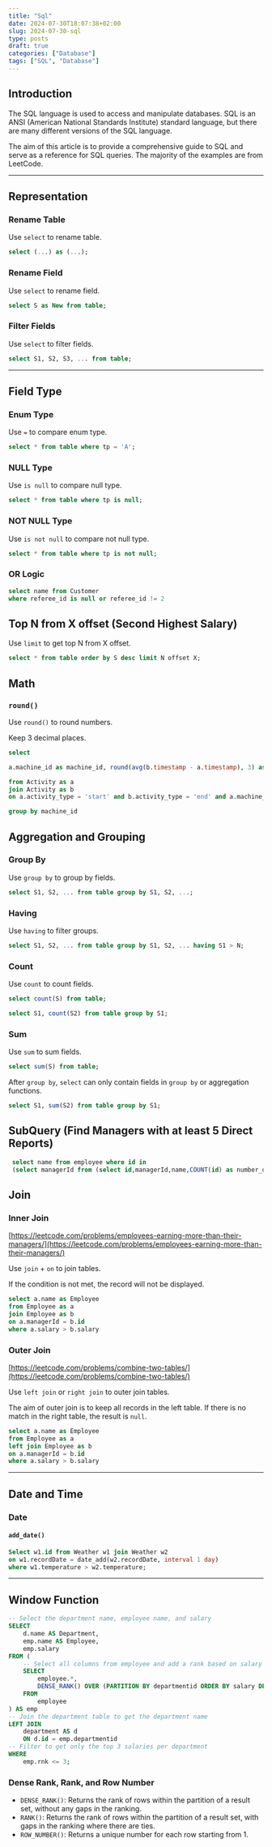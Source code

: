 ```yaml
---
title: "Sql"
date: 2024-07-30T18:07:38+02:00
slug: 2024-07-30-sql
type: posts
draft: true
categories: ["Database"]
tags: ["SQL", "Database"]
---
```


## Introduction

The SQL language is used to access and manipulate databases. SQL is an ANSI (American National Standards Institute) standard language, but there are many different versions of the SQL language.

The aim of this article is to provide a comprehensive guide to SQL and serve as a reference for SQL queries. The majority of the examples are from LeetCode.

---

## Representation

### Rename Table

Use `select` to rename table.

```sql
select (...) as (...);
```

### Rename Field

Use `select` to rename field.

```sql
select S as New from table;
```

### Filter Fields

Use `select` to filter fields.

```sql
select S1, S2, S3, ... from table;
```

---

## Field Type

### Enum Type

Use `=` to compare enum type.

```sql
select * from table where tp = 'A';
```

### NULL Type

Use `is null` to compare null type.

```sql
select * from table where tp is null;
```

### NOT NULL Type

Use `is not null` to compare not null type.

```sql
select * from table where tp is not null;
```

### OR Logic

```sql
select name from Customer
where referee_id is null or referee_id != 2
```

## Top N from X offset (Second Highest Salary)

Use `limit` to get top N from X offset.

```sql
select * from table order by S desc limit N offset X;
```

## Math

### `round()`

Use `round()` to round numbers.

Keep 3 decimal places.

```sql
select

a.machine_id as machine_id, round(avg(b.timestamp - a.timestamp), 3) as processing_time

from Activity as a
join Activity as b
on a.activity_type = 'start' and b.activity_type = 'end' and a.machine_id = b.machine_id and a.process_id = b.process_id

group by machine_id
```

## Aggregation and Grouping

### Group By

Use `group by` to group by fields.

```sql
select S1, S2, ... from table group by S1, S2, ...;
```

### Having

Use `having` to filter groups.

```sql
select S1, S2, ... from table group by S1, S2, ... having S1 > N;
```

### Count

Use `count` to count fields.

```sql
select count(S) from table;
```

```sql
select S1, count(S2) from table group by S1;
```

### Sum

Use `sum` to sum fields.

```sql
select sum(S) from table;
```

After `group by`, `select` can only contain fields in `group by` or aggregation functions.

```sql
select S1, sum(S2) from table group by S1;
```

## SubQuery (Find Managers with at least 5 Direct Reports)

```sql
 select name from employee where id in 
 (select managerId from (select id,managerId,name,COUNT(id) as number_of_report from Employee group by managerId ) as New where New.number_of_report>=5)
```

## Join

### Inner Join

[https://leetcode.com/problems/employees-earning-more-than-their-managers/](https://leetcode.com/problems/employees-earning-more-than-their-managers/)

Use `join` + `on` to join tables.

If the condition is not met, the record will not be displayed.

```sql
select a.name as Employee
from Employee as a
join Employee as b
on a.managerId = b.id
where a.salary > b.salary
```

### Outer Join

[https://leetcode.com/problems/combine-two-tables/](https://leetcode.com/problems/combine-two-tables/)

Use `left join` or `right join` to outer join tables.

The aim of outer join is to keep all records in the left table. If there is no match in the right table, the result is `null`.

```sql
select a.name as Employee
from Employee as a
left join Employee as b
on a.managerId = b.id
where a.salary > b.salary
```

---

## Date and Time

### Date

#### `add_date()`

```sql
Select w1.id from Weather w1 join Weather w2 
on w1.recordDate = date_add(w2.recordDate, interval 1 day)
where w1.temperature > w2.temperature;
```

---

## Window Function

```sql
-- Select the department name, employee name, and salary
SELECT 
    d.name AS Department, 
    emp.name AS Employee, 
    emp.salary 
FROM (
    -- Select all columns from employee and add a rank based on salary within each department
    SELECT 
        employee.*, 
        DENSE_RANK() OVER (PARTITION BY departmentid ORDER BY salary DESC) AS rnk 
    FROM 
        employee
) AS emp
-- Join the department table to get the department name
LEFT JOIN 
    department AS d 
    ON d.id = emp.departmentid
-- Filter to get only the top 3 salaries per department
WHERE 
    emp.rnk <= 3;
```

### Dense Rank, Rank, and Row Number

- `DENSE_RANK()`: Returns the rank of rows within the partition of a result set, without any gaps in the ranking.
- `RANK()`: Returns the rank of rows within the partition of a result set, with gaps in the ranking where there are ties.
- `ROW_NUMBER()`: Returns a unique number for each row starting from 1.
